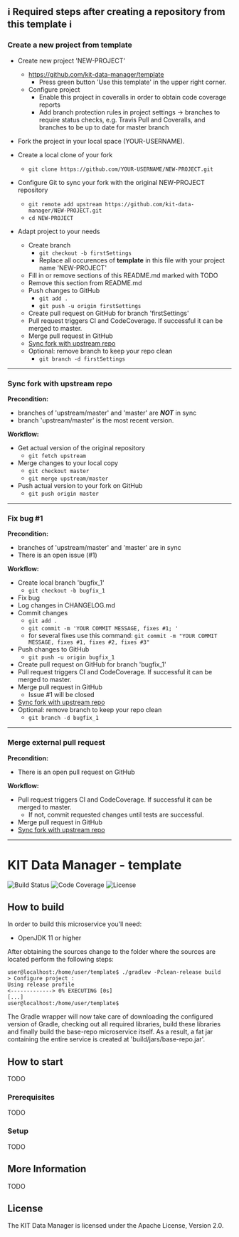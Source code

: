 ## :information_source: Required steps after creating a repository from this template :information_source:

### **Create a new project from template**
- Create new project 'NEW-PROJECT'
    - https://github.com/kit-data-manager/template
        - Press green button 'Use this template' in the upper right corner.
    - Configure project
         - Enable this project in coveralls in order to obtain code coverage reports
         - Add branch protection rules in project settings -> branches to require status checks, e.g. Travis Pull and Coveralls, and branches to be up to date for master branch
   
- Fork the project in your local space (YOUR-USERNAME).
- Create a local clone of your fork
    - `git clone https://github.com/YOUR-USERNAME/NEW-PROJECT.git`

- Configure Git to sync your fork with the original NEW-PROJECT repository 
    - `git remote add upstream https://github.com/kit-data-manager/NEW-PROJECT.git`
    - `cd NEW-PROJECT`
- Adapt project to your needs
    - Create branch
        - `git checkout -b firstSettings`
        - Replace all occurences of **template** in this file with your project name 'NEW-PROJECT'
    - Fill in or remove sections of this README.md marked with TODO
    - Remove this section from README.md
    - Push changes to GitHub
        - `git add .`
        - `git push -u origin firstSettings`
    - Create pull request on GitHub for branch 'firstSettings'
    - Pull request triggers CI and CodeCoverage. If successful it can be merged to master.
    - Merge pull request in GitHub
    - [Sync fork with upstream repo](#Sync-fork-with-upstream-repo)
    - Optional: remove branch to keep your repo clean
        - `git branch -d firstSettings`
    
---
### Sync fork with upstream repo
**Precondition:** 

- branches of 'upstream/master' and 'master' are ***NOT*** in sync
- branch 'upstream/master' is the most recent version.

**Workflow:**
- Get actual version of the original repository
    - `git fetch upstream`
- Merge changes to your local copy
    - `git checkout master`
    - `git merge upstream/master`
- Push actual version to your fork on GitHub
    - `git push origin master` 


---
### Fix bug #1


**Precondition:** 

- branches of 'upstream/master' and 'master' are in sync
- There is an open issue (#1)

**Workflow:**

- Create local branch 'bugfix_1' 
    - `git checkout -b bugfix_1`
- Fix bug
- Log changes in CHANGELOG.md
- Commit changes
    - `git add . `
    - `git commit -m 'YOUR COMMIT MESSAGE, fixes #1; '`
    -  for several fixes use this command: `git commit -m "YOUR COMMIT MESSAGE, fixes #1, fixes #2, fixes #3"`
- Push changes to GitHub
    - `git push -u origin bugfix_1`
- Create pull request on GitHub for branch 'bugfix_1'
- Pull request triggers CI and CodeCoverage. If successful it can be merged to master.
- Merge pull request in GitHub
    - Issue #1 will be closed
- [Sync fork with upstream repo](#Sync-fork-with-upstream-repo)
- Optional: remove branch to keep your repo clean
    - `git branch -d bugfix_1`


---
### Merge external pull request

**Precondition:** 

- There is an open pull request on GitHub

**Workflow:**

- Pull request triggers CI and CodeCoverage. If successful it can be merged to master.
    - If not, commit requested changes until tests are successful.
- Merge pull request in GitHub
- [Sync fork with upstream repo](#Sync-fork-with-upstream-repo)

---

# KIT Data Manager - template

![Build Status](https://img.shields.io/travis/kit-data-manager/template.svg)
![Code Coverage](https://img.shields.io/coveralls/github/kit-data-manager/template.svg)
![License](https://img.shields.io/github/license/kit-data-manager/template.svg)

## How to build

In order to build this microservice you'll need:

* OpenJDK 11 or higher

After obtaining the sources change to the folder where the sources are located perform the following steps:

```
user@localhost:/home/user/template$ ./gradlew -Pclean-release build
> Configure project :
Using release profile
<-------------> 0% EXECUTING [0s]
[...]
user@localhost:/home/user/template$
```

The Gradle wrapper will now take care of downloading the configured version of Gradle, checking out all required libraries, build these
libraries and finally build the base-repo microservice itself. As a result, a fat jar containing the entire service is created at 'build/jars/base-repo.jar'.

## How to start

TODO

### Prerequisites

TODO

### Setup

TODO

## More Information

TODO

## License

The KIT Data Manager is licensed under the Apache License, Version 2.0.
